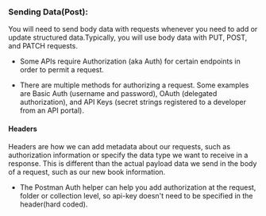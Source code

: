 ### Sending Data(Post):
You will need to send body data with requests whenever you need to add or update structured data.Typically, you will use body data with PUT, POST, and PATCH requests.
* Some APIs require Authorization (aka Auth) for certain endpoints in order to permit a request.

* There are multiple methods for authorizing a request. Some examples are Basic Auth (username and password), OAuth (delegated authorization), and API Keys (secret strings registered to a developer from an API portal). 

#### Headers
Headers are how we can add metadata about our requests, such as authorization information or specify the data type we want to receive in a response. This is different than the actual payload data we send in the body of a request, such as our new book information.

* The Postman Auth helper can help you add authorization at the request, folder or collection level, so api-key doesn't need to be specified in the header(hard coded).
